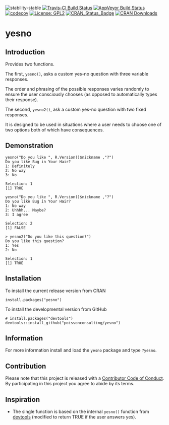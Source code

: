 
<!-- README.md is generated from README.Rmd. Please edit that file -->

![stability-stable](https://img.shields.io/badge/stability-stable-green.svg)
[![Travis-CI Build
Status](https://travis-ci.org/poissonconsulting/yesno.svg?branch=master)](https://travis-ci.org/poissonconsulting/yesno)
[![AppVeyor Build
Status](https://ci.appveyor.com/api/projects/status/github/poissonconsulting/yesno?branch=master&svg=true)](https://ci.appveyor.com/project/poissonconsulting/yesno)
[![codecov](https://codecov.io/gh/poissonconsulting/yesno/branch/master/graph/badge.svg)](https://codecov.io/gh/poissonconsulting/yesno)
[![License:
GPL2](https://img.shields.io/badge/License-GPL2-blue.svg)](https://www.gnu.org/licenses/old-licenses/gpl-2.0.en.html)
[![CRAN\_Status\_Badge](http://www.r-pkg.org/badges/version/yesno)](https://cran.r-project.org/package=yesno)
[![CRAN
Downloads](http://cranlogs.r-pkg.org/badges/grand-total/yesno)](https://cran.r-project.org/package=yesno)

# yesno

## Introduction

Provides two functions.

The first, `yesno()`, asks a custom yes-no question with three variable
responses.

The order and phrasing of the possible responses varies randomly to
ensure the user consciously chooses (as opposed to automatically types
their response).

The second, `yesno2()`, ask a custom yes-no question with two fixed
responses.

It is designed to be used in situations where a user needs to choose one
of two options both of which have consequences.

## Demonstration

    yesno("Do you like ", R.Version()$nickname ,"?")
    Do you like Bug in Your Hair?
    1: Definitely
    2: No way
    3: No
    
    Selection: 1
    [1] TRUE
    
    yesno("Do you like ", R.Version()$nickname ,"?")
    Do you like Bug in Your Hair?
    1: No way
    2: Uhhhh... Maybe?
    3: I agree
    
    Selection: 2
    [1] FALSE
    
    > yesno2("Do you like this question?")
    Do you like this question?
    1: Yes
    2: No
    
    Selection: 1
    [1] TRUE

## Installation

To install the current release version from CRAN

    install.packages("yesno")

To install the developmental version from GitHub

    # install.packages("devtools")
    devtools::install_github("poissonconsulting/yesno")

## Information

For more information install and load the `yesno` package and type
`?yesno`.

## Contribution

Please note that this project is released with a [Contributor Code of
Conduct](CONDUCT.md). By participating in this project you agree to
abide by its terms.

## Inspiration

  - The single function is based on the internal `yesno()` function from
    [devtools](https://github.com/hadley/devtools) (modified to return
    TRUE if the user answers yes).
